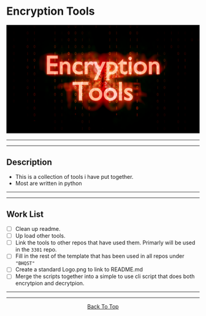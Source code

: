 <a id="top"></a>
# Encryption Tools

![Logo](Logo.png)

***
***

## Description
 - This is a collection of tools i have put together.
 - Most are written in python

***
***

## Work List
 - [ ] Clean up readme.
 - [ ] Up load other tools.
 - [ ] Link the tools to other repos that have used them. Primarly will be used in the `3301` repo.
 - [ ] Fill in the rest of the template that has been used in all repos under `"BHQST"`
 - [ ] Create a standard Logo.png to link to README.md
 - [ ] Merge the scripts together into a simple to use cli script that does both encrytpion and decrytpion.

***
***
<p align="center">
  <a href="#top">Back To Top</a>
</p>
